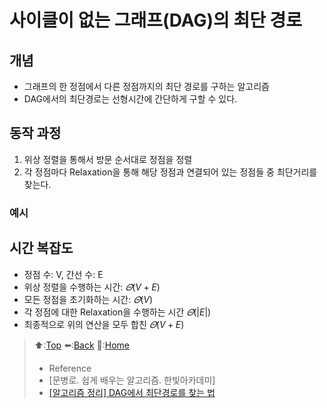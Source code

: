 # 사이클이 없는 그래프(DAG)의 최단 경로
## 개념
- 그래프의 한 정점에서 다른 정점까지의 최단 경로를 구하는 알고리즘
- DAG에서의 최단경로는 선형시간에 간단하게 구할 수 있다.

## 동작 과정
1. 위상 정렬을 통해서 방문 순서대로 정점을 정렬
2. 각 정점마다 Relaxation을 통해 해당 정점과 연결되어 있는 정점들 중 최단거리를 찾는다.

### 예시 

## 시간 복잡도
- 정점 수: V, 간선 수: E
- 위상 정렬을 수행하는 시간: $𝛩(V+E)$
- 모든 정점을 초기화하는 시간: $𝛩(V)$
- 각 정점에 대한 Relaxation을 수행하는 시간 $𝛩(|E|)$
- 최종적으로 위의 연산을 모두 합친  $𝛩(V+E)$

> ⬆️:[Top](#사이클이-없는-그래프DAG의-최단-경로)
> ⬅️:[Back](https://github.com/Minho979/CS_Study/blob/main/contents/Algorithm/%EC%B5%9C%EB%8B%A8%20%EA%B2%BD%EB%A1%9C(Shortest%20path)%20%EC%95%8C%EA%B3%A0%EB%A6%AC%EC%A6%98.md#%EB%8B%A8%EC%9D%BC-%EC%8B%9C%EC%9E%91%EC%A0%90-%EC%B5%9C%EB%8B%A8-%EA%B2%BD%EB%A1%9C-%EC%95%8C%EA%B3%A0%EB%A6%AC%EC%A6%98)
> 💁:[Home](https://github.com/Minho979/CS_Study/blob/main/README.md)
> - Reference
> - [문병로. 쉽게 배우는 알고리즘. 한빛아카데미]
> - [[알고리즘 정리] DAG에서 최단경로를 찾는 법](https://jeonyeohun.tistory.com/99)
